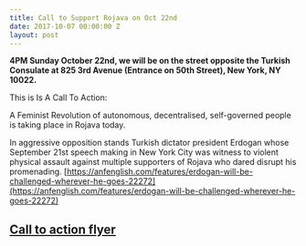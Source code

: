 ```yaml
---
title: Call to Support Rojava on Oct 22nd
date: 2017-10-07 00:00:00 Z
layout: post
---
```


**4PM Sunday October 22nd, we will be on the street opposite the Turkish Consulate at 825 3rd Avenue (Entrance on 50th Street), New York, NY 10022.**

This is Is A Call To Action:

A Feminist Revolution of autonomous, decentralised, self-governed people is taking place in Rojava today.

In aggressive opposition stands Turkish dictator president Erdogan whose September 21st speech making in New York City was witness to violent physical assault against multiple supporters of Rojava who dared disrupt his promenading. [https://anfenglish.com/features/erdogan-will-be-challenged-wherever-he-goes-22272](https://anfenglish.com/features/erdogan-will-be-challenged-wherever-he-goes-22272)

## [Call to action flyer](/img/flierYPJoct22.pdf)
